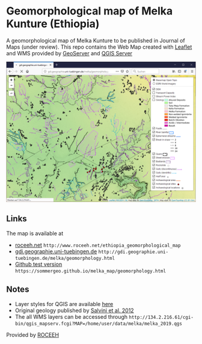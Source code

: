 # Geomorphological map of Melka Kunture (Ethiopia)

A geomorphological map of Melka Kunture to be published in Journal of Maps (under review). This repo contains the Web Map created with <a href="https://leafletjs.com" target="_blank">Leaflet</a> and WMS provided by <a href="https://http://geoserver.org" target="_blank">GeoServer</a> and <a href="https://http://qgis.org" target="_blank">QGIS Server</a>

![Screenshot of the map](/img/thunderbird_screenshot.png)

## Links
The map is available at 
* <a href="http://www.roceeh.net/ethiopia_geomorphological_map" target="_blank">roceeh.net</a> `http://www.roceeh.net/ethiopia_geomorphological_map`
* <a href="http://gdi.geographie.uni-tuebingen.de/melka/geomorphology.html" target="_blank">gdi.geographie.uni-tuebingen.de</a> `http://gdi.geographie.uni-tuebingen.de/melka/geomorphology.html`
* <a href="https://sommergeo.github.io/melka_map/geomorphology.html">Github test version</a> `https://sommergeo.github.io/melka_map/geomorphology.html`

## Notes
* Layer styles for QGIS are available [here](layer_styles)
* Original geology published by <a href="https://www.tandfonline.com/doi/full/10.1080/17445647.2012.680779" target="_blank">Salvini et al. 2012</a>
* The all WMS layers can be accessed through `http://134.2.216.61/cgi-bin/qgis_mapserv.fcgi?MAP=/home/user/data/melka/melka_2019.qgs`

Provided by <a href="http://www.roceeh.net/home/" target="_blank">ROCEEH</a>
